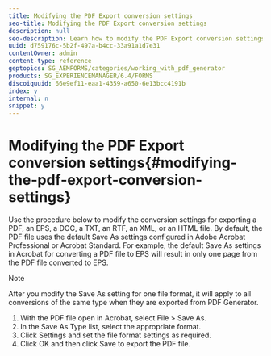 ```yaml
---
title: Modifying the PDF Export conversion settings
seo-title: Modifying the PDF Export conversion settings
description: null
seo-description: Learn how to modify the PDF Export conversion settings.
uuid: d759176c-5b2f-497a-b4cc-33a91a1d7e31
contentOwner: admin
content-type: reference
geptopics: SG_AEMFORMS/categories/working_with_pdf_generator
products: SG_EXPERIENCEMANAGER/6.4/FORMS
discoiquuid: 66e9ef11-eaa1-4359-a650-6e13bcc4191b
index: y
internal: n
snippet: y
---
```


# Modifying the PDF Export conversion settings{#modifying-the-pdf-export-conversion-settings}

Use the procedure below to modify the conversion settings for exporting a PDF, an EPS, a DOC, a TXT, an RTF, an XML, or an HTML file. By default, the PDF file uses the default Save As settings configured in Adobe Acrobat Professional or Acrobat Standard. For example, the default Save As settings in Acrobat for converting a PDF file to EPS will result in only one page from the PDF file converted to EPS.

>[!NOTE]
>
>After you modify the Save As setting for one file format, it will apply to all conversions of the same type when they are exported from PDF Generator.

1. With the PDF file open in Acrobat, select File &gt; Save As.
1. In the Save As Type list, select the appropriate format.
1. Click Settings and set the file format settings as required.
1. Click OK and then click Save to export the PDF file.

